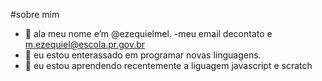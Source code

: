 #sobre mim
- 👋 ala meu nome e’m @ezequielmel.
-meu email decontato e m.ezequiel@escola.pr.gov.br
- 👀 eu estou enterassado em programar novas linguagens.
- 🌱 eu estou aprendendo recentemente a liguagem javascript e scratch
